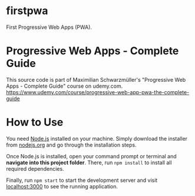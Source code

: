 # firstpwa
First Progressive Web Apps (PWA).

# Progressive Web Apps - Complete Guide
This source code is part of Maximilian Schwarzmüller's "Progressive Web Apps - Complete Guide" course on udemy.com.
https://www.udemy.com/course/progressive-web-app-pwa-the-complete-guide

# How to Use
You need [Node.js](https://nodejs.org) installed on your machine. Simply download the installer from [nodejs.org](https://nodejs.org) and go through the installation steps.

Once Node.js is installed, open your command prompt or terminal and **navigate into this project folder**. There, run `npm install` to install all required dependencies.

Finally, run `npm start` to start the development server and visit [localhost:3000](http://localhost:3000) to see the running application.
